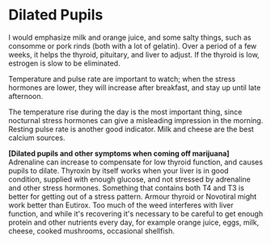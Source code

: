 # Dilated Pupils

I would emphasize milk and orange juice, and some salty things, such as consomme or pork rinds (both with a lot of gelatin). Over a period of a few weeks, it helps the thyroid, pituitary, and liver to adjust. If the thyroid is low, estrogen is slow to be eliminated.

Temperature and pulse rate are important to watch; when the stress hormones are lower, they will increase after breakfast, and stay up until late afternoon.

The temperature rise during the day is the most important thing, since nocturnal stress hormones can give a misleading impression in the morning. Resting pulse rate is another good indicator. Milk and cheese are the best calcium sources.

**[Dilated pupils and other symptoms when coming off marijuana]**
Adrenaline can increase to compensate for low thyroid function, and causes pupils to dilate. Thyroxin by itself works when your liver is in good condition, supplied with enough glucose, and not stressed by adrenaline and other stress hormones. Something that contains both T4 and T3 is better for getting out of a stress pattern. Armour thyroid or Novotiral might work better than Eutirox. Too much of the weed interferes with liver function, and while it's recovering it's necessary to be careful to get enough protein and other nutrients every day, for example orange juice, eggs, milk, cheese, cooked mushrooms, occasional shellfish.
